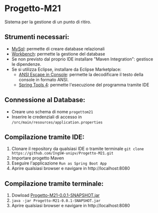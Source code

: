 # Progetto-M21
Sistema per la gestione di un punto di ritiro.

## Strumenti necessari:

 - [MySql](https://dev.mysql.com/downloads/mysql/): permette di creare database relazionali
 - [Workbench](https://www.mysql.com/it/products/workbench/): permette la gestione del database
 - Se non previsto dal proprio IDE installare "Maven Integration": gestisce le dipendenze.
 - Se si utilizza Eclipse, installare da Eclipse Marketplace:
    - [ANSI Escape in Console](https://marketplace.eclipse.org/content/ansi-escape-console): permette la decodificare il testo della console in formato ANSI.
   - [Spring Tools 4](https://marketplace.eclipse.org/content/spring-tools-4-aka-spring-tool-suite-4): permette l'esecuzione del programma tramite IDE

## Connessione al Database:

- Creare uno schema di nome `progettom21`
- Inserire le credenziali di accesso in  ` /src/main/resources/application.properties `

## Compilazione tramite IDE:

1. Clonare il repository da qualsiasi IDE o tramite terminale
`
git clone https://github.com/IngSW-unipv/Progetto-M21.git
`
2. Importare progetto Maven
3. Eseguire l'applicazione `Run as Spring Boot App `
4. Aprire qualsiasi browser e navigare in http://localhost:8080

## Compilazione tramite terminale:
1. Dowload [Progetto-M21-0.0.1-SNAPSHOT.jar](https://github.com/IngSW-unipv/Progetto-M21/releases/tag/v1.0)
2. `java -jar Progetto-M21-0.0.1-SNAPSHOT.jar`
3. Aprire qualsiasi browser e navigare in http://localhost:8080
